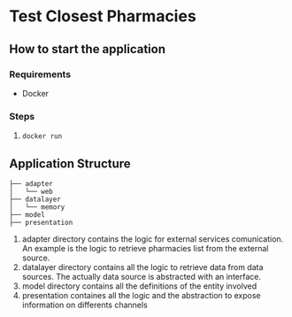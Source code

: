 # Test Closest Pharmacies

## How to start the application

### Requirements
* Docker

### Steps

1. `docker run`


## Application Structure

```
├── adapter
│   └── web
├── datalayer
│   └── memory
├── model
├── presentation
```

1. adapter directory contains the logic for external services comunication. An example is the logic to retrieve pharmacies list from the external source.
2. datalayer directory contains all the logic to retrieve data from data sources. The actually data source is abstracted with an interface.
3. model directory contains all the definitions of the entity involved
3. presentation containes all the logic and the abstraction to expose information on differents channels
